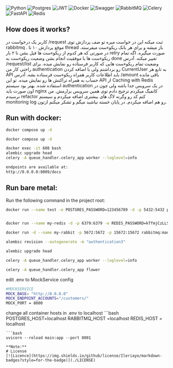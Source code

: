 ![Python](https://img.shields.io/badge/python-3670A0?style=for-the-badge&logo=python&logoColor=ffdd54)
![Postgres](https://img.shields.io/badge/postgres-%23316192.svg?style=for-the-badge&logo=postgresql&logoColor=white)
![JWT](https://img.shields.io/badge/JWT-black?style=for-the-badge&logo=JSON%20web%20tokens)
![Docker](https://img.shields.io/badge/Docker-2CA5E0?style=for-the-badge&logo=docker&logoColor=white)
![Swagger](https://img.shields.io/badge/-Swagger-%23Clojure?style=for-the-badge&logo=swagger&logoColor=white)
![RabbitMQ](https://img.shields.io/badge/RabbitMQ-FF6600?style=for-the-badge&logo=rabbitmq&logoColor=white)
![Celery](https://img.shields.io/badge/Celery-37814A?style=for-the-badge&logo=celery&logoColor=white)
![FastAPI](https://img.shields.io/badge/FastAPI-009688?style=for-the-badge&logo=fastapi&logoColor=white)
![Redis](https://img.shields.io/badge/Redis-DC382D?style=for-the-badge&logo=redis&logoColor=white)

## How does it works?
کاربر یک درخواست در /request ثبت میکنه این در خواست میره تو صف پردازش توی rabbitmq . موقع پردازش ۱۰ تا thread باز میشه و برای هر بانک ریکوءست میفرسته. در صورتی که هر کدوم از ریکوءست ها فیل بشن تا ۲ بار retry صورت میگیره. اگه تمام ریکوءست ها با موفقیت انجام بشن وضعیت ریکوءست به done تغییر میکنه.
آدرس /request/list وضعیت تمام ریکوءست هایی که کاربر فرستاده رو نمایش میده.
برای راحتی کار من authentication رو برداشتم ولی با اضافه کردن CurrentUser به تابع هر API باید اطلاعات کاربر همراه ریکوءست فرستاده بشه.
آدرس /amount باقی مانده حساب به همراه تراکنش ها رو نمایش میده. تو این API از Caching with Redis استفاده شده.
بهتر بود سیستم authentication در یک سرویس جدا باشه ولی چون در اون صورت باید nginx کانفیگ میکردم ترجیح دادم توی همین سرویس بزارمش. من نرسیدم refactor کنم کد رو وگرنه لاگ های بیشتری اضافه میکردم و سیستم monitoring log رو هم اضافه میکردم. در پایان خسته نیاشید میگم و تشکر میکنم ازتون. 
## Run with docker:
```bash
docker compose up -d
```

```bash
docker compose up -d
```
```bash
docker exec -it 608 bash
alembic upgrade head
celery -A queue_handler.celery_app worker --loglevel=info
```
```bash
endpoints are available at:
http://0.0.0.0:8009/docs
```
## Run bare metal:
Run the following command in the project root:
```bash
docker run --name test -e POSTGRES_PASSWORD=123456789 -d -p 5432:5432 postgres
```
```bash

docker run --name my-redis -d -p 6379:6379 -e REDIS_PASSWORD=kTfmjCzLLSgFnyw2OoGw redis
```
```bash
docker run -d --name my-rabbit -p 5672:5672 -p 15672:15672 rabbitmq:management
```
```bash
alembic revision --autogenerate -m "authentication3"
```
```bash
alembic upgrade head
```
```bash
celery -A queue_handler.celery_app worker --loglevel=info

```
```bash
celery -A queue_handler.celery_app flower

```
edit .env to MockService config
```bash
#MOCKSERVICE
MOCK_BASE= "http://0.0.0.0"
MOCK_ENDPOINT_ACCOUNTS="/customers/"
MOCK_PORT = 8000
```
change all container hosts in .env to localhost ```bash
POSTGRES_HOST=localhost
RABBITMQ_HOST =localhost
REDIS_HOST = localhost

```
```bash
uvicorn --reload main:app --port 8001

```



```
**Note:**
# License
[![Licence](https://img.shields.io/github/license/Ileriayo/markdown-badges?style=for-the-badge)](./LICENSE)


